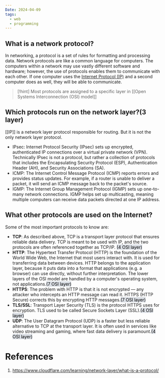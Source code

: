 ```yaml
---
Date: 2024-04-09
tags:
  - web
  - programming
---
```

## What is a network protocol?
In networking, a protocol is a set of rules for formatting and processing data. Network protocols are like a common language for computers. The computers within a network may use vastly different software and hardware; however, the use of protocols enables them to communicate with each other.
If one computer uses the [Internet Protocol (IP)](IP.md) and a second computer does as well, they will be able to communicate.
>[!hint]
>Most protocols are assigned to a specific  layer in [[Open Systems Interconnection (OSI) model]]

## Which protocols run on the network layer?(3 layer)
[[IP]] is a network layer protocol responsible for routing. But it is not the only network layer protocol.
- IPsec: Internet Protocol Security (IPsec) sets up encrypted, authenticated IP connections over a virtual private network (VPN). Technically IPsec is not a protocol, but rather a collection of protocols that includes the Encapsulating Security Protocol (ESP), Authentication Header (AH), and Security Associations (SA).
- ICMP: The Internet Control Message Protocol (ICMP) reports errors and provides status updates. For example, if a router is unable to deliver a packet, it will send an ICMP message back to the packet's source.
- IGMP: The Internet Group Management Protocol (IGMP) sets up one-to-many network connections. IGMP helps set up multicasting, meaning multiple computers can receive data packets directed at one IP address.
## What other protocols are used on the Internet?
Some of the most important protocols to know are:
- **TCP**: As described above, TCP is a transport layer protocol that ensures reliable data delivery. TCP is meant to be used with IP, and the two protocols are often referenced together as TCP/IP. <mark style="background: #CACFD9A6;">(4 OSI layer)</mark>
- **HTTP**: The Hypertext Transfer Protocol (HTTP) is the foundation of the World Wide Web, the Internet that most users interact with. It is used for transferring data between devices. HTTP belongs to the application layer, because it puts data into a format that applications (e.g. a browser) can use directly, without further interpretation. The lower layers of the OSI model are handled by a computer's operating system, not applications.<mark style="background: #CACFD9A6;">(7 OSI layer)</mark>
- **HTTPS**: The problem with HTTP is that it is not encrypted — any attacker who intercepts an HTTP message can read it. HTTPS (HTTP Secure) corrects this by encrypting HTTP messages.<mark style="background: #CACFD9A6;">(7 OSI layer)</mark>
- **TLS/SSL**: Transport Layer Security (TLS) is the protocol HTTPS uses for encryption. TLS used to be called Secure Sockets Layer (SSL).<mark style="background: #CACFD9A6;">(4 OSI layer)</mark>
- **UDP**: The User Datagram Protocol (UDP) is a faster but less reliable alternative to TCP at the transport layer. It is often used in services like video streaming and gaming, where fast data delivery is paramount.<mark style="background: #CACFD9A6;">(4 OSI layer)</mark>


# References 
1. https://www.cloudflare.com/learning/network-layer/what-is-a-protocol/